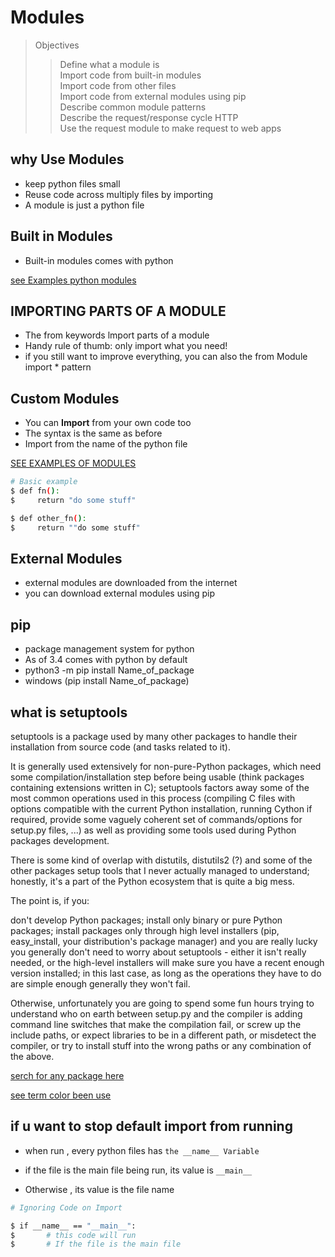# Modules

> Objectives
>> Define what a module is  
>> Import code from built-in modules  
>> Import code from other files  
>> Import code from external modules using pip  
>> Describe common module patterns  
>> Describe the request/response cycle HTTP  
>> Use the request module to make request to web apps  

## why Use Modules

- keep python files small
- Reuse code across multiply files by importing
- A module is just a python file

## Built in Modules

- Built-in modules comes with python

[see Examples python modules](https://docs.python.org/3/py-modindex.html)

## IMPORTING PARTS OF A MODULE

- The from keywords lmport parts of a module
- Handy rule of thumb: only import what you need!
- if you still want to improve everything, you can also the from Module import * pattern

## Custom Modules

- You can **Import** from your own code too
- The syntax is the same as before
- Import from the name of the python file

[SEE EXAMPLES OF MODULES](/0x08_Modules/practise_Import/)

```bash
# Basic example
$ def fn():
$     return "do some stuff"

$ def other_fn():
$     return ""do some stuff"
```

## External Modules

- external modules are downloaded from the internet
- you can download external modules using pip

## pip

- package management system for python
- As of 3.4 comes with python by default
- python3 -m pip install Name_of_package
- windows (pip install Name_of_package)

## what is setuptools

setuptools is a package used by many other packages to handle their installation from source code (and tasks related to it).

It is generally used extensively for non-pure-Python packages, which need some compilation/installation step before being usable (think packages containing extensions written in C); setuptools factors away some of the most common operations used in this process (compiling C files with options compatible with the current Python installation, running Cython if required, provide some vaguely coherent set of commands/options for setup.py files, ...) as well as providing some tools used during Python packages development.

There is some kind of overlap with distutils, distutils2 (?) and some of the other packages setup tools that I never actually managed to understand; honestly, it's a part of the Python ecosystem that is quite a big mess.

The point is, if you:

don't develop Python packages;
install only binary or pure Python packages;
install packages only through high level installers (pip, easy_install, your distribution's package manager) and you are really lucky
you generally don't need to worry about setuptools - either it isn't really needed, or the high-level installers will make sure you have a recent enough version installed; in this last case, as long as the operations they have to do are simple enough generally they won't fail.

Otherwise, unfortunately you are going to spend some fun hours trying to understand who on earth between setup.py and the compiler is adding command line switches that make the compilation fail, or screw up the include paths, or expect libraries to be in a different path, or misdetect the compiler, or try to install stuff into the wrong paths or any combination of the above.

[serch for any package here](https://pypi.org/)

[see term color been use](https://pypi.org/project/termcolor/)

## if u want to stop default import from running

- when run , every python files has `the __name__ Variable`

- if the file is the main file being run, its value is `__main__`

- Otherwise , its value is the file name

```bash
# Ignoring Code on Import

$ if __name__ == "__main__":
$       # this code will run
$       # If the file is the main file
```
